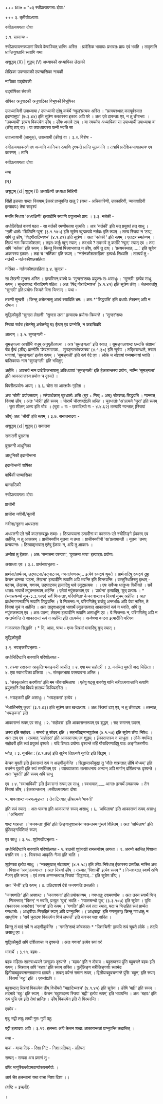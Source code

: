 +++
title = "०३ स्त्रीप्रत्ययगताः दोषाः"

+++
३. तृतीयोऽध्यायः 

स्त्रीप्रत्ययगताः दोषाः 

३.१. सामान्यः - 

स्त्रीप्रत्यायन्तरूपाणां विषये केषाञ्चित् भ्रान्तिः अस्ति । प्रादेशिक भाषायाः प्रभावतः प्रायः एवं भवति । तादृशानि भ्रान्तियुक्तानि रूपाणि यथा 

अशुद्धम् (X) | शुद्धम् (V) अध्यापकी अध्यापिका लेखकी 

लेखिका उपन्यासकी उपन्यासिका नायकी 

नायिका उद्घोषकी 

उद्घोषिका सेवकी 

सेविका अनुवादकी अनुवादिका विभूषकी विभूषिका 

उपाध्यायिनी उपाध्याया / उपाध्यायी एतेषु कर्बर्थे ‘ण्वुल्'प्रत्ययः अस्ति । "प्रत्ययस्थात् कात्पूर्वस्यात इदाप्यसुपः' (७.३.४४) इति सूत्रेण ककारस्य इकारः अपि परे । अतः एते टाबन्ताः एव, न तु ङीबन्ताः । 'उपध्यायी' इत्यत्र विकल्पेन ङीष् । ङीषः अभावे टाप् । या स्वयमेण अध्यापिका सा उपाध्यायी उपाध्याया वा (ङीष् टाप् वा)। या उपाध्यायस्य पत्नी भवति सा 

उपाध्यायानी (आनुक्), उपाध्यायी (ङीष्) वा । ३.२. विशेषः - 

स्त्रीप्रत्ययप्रकरणे एव अन्यानि कानिचन रूपाणि दृश्यन्ते भ्रान्ति मूलकानि । तत्रापि प्रादेशिकभाषाप्रभावः एव कारणम् । तानि 

स्त्रीप्रत्ययगताः दोषाः 

यथा 

PU 

अशुद्धम् (x)| शुद्धम् (1) अध्यक्षिणी अध्यक्षा सिंहिणी 

सिंही इन्नन्ताः शब्दाः स्त्रियाम् ईकारं प्राप्नुवन्ति खलु ? (यथा - अधिकारिणी, उपकारिणी, न्यायवादिनी इत्यादयः) तेषां सादृश्यं 

मनसि निधाय 'अध्यक्षिणी' इत्यादीनि रूपाणि प्रयुज्यन्ते प्रायः । ३.३. नर्तकी - 

अधोलिखितं वाक्यं पठत - सा नर्तकी रमणीयतया नृत्यति । अत्र 'नर्तकी' इति यत् प्रयुक्तं तत् साधु । 'नृती'धातोः 'शिल्पिनि प्वुन्' (३.१.१४५) इति सूत्रेण ष्वुन्प्रत्यये नर्तकः इति रूपम् । तस्य स्त्रियां न ‘टाप्', अपि तु ङीष्, 'षिद्गौरादिभ्यश्च' (४.१.४१) इति सूत्रेण । अतः 'नर्तकी ' इति रूपम् । एतदत्र स्मर्तव्यम् । शिल्पं नाम क्रियाकौशलम् । तद्वतः कर्तुः ष्वुन् स्यात् । तदभावे ? तदभावे तु कर्तरि ‘ण्वुल्' स्यात् एव । तदा अपि 'नर्तकः' इति रूपम् । किन्तु स्त्रियां षित्त्वाभावात् न ङीष्, अपि तु टाप् । 'प्रत्ययस्थात्......' इति सूत्रेण अकारस्य इकारः । तदा च 'नर्तिका' इति रूपम् । “नर्तनकौशलरहिता' इत्यर्थः सिध्यति । तात्पर्यं तु - नर्तकी - नर्तनकौशलसहिता 

नर्तिका - नर्तनकौशलरहिता ३.४. सुन्दरा - 

सा लेखनी सुन्दरा अस्ति । इत्यस्मिन् वाक्ये यः 'सुन्दरा'शब्दः प्रयुक्तः सः असाधुः । 'सुन्दरी' इत्येव साधु रूपम् । सुन्दरशब्दः गौरादिगणे पठितः । अतः 'षिद् गौरादिभ्यश्च' (४.१.४१) इति सूत्रेण ङीष् । चेतनावतीषु 'सुन्दरी' इति प्रयोगः क्रियते विना चिन्ताम् । यथा - 

तरुणी सुन्दरी । किन्तु अचेतनासु आत्वं स्यादिति भ्रमः । अतः *"सिद्ध्यति' इति दधयोः लेखनम् अपि न दोषाय । 

शुद्धिकौमुदी 'सुन्दरा लेखनी' 'सुन्दरा लता' इत्यादयः प्रयोगाः क्रियन्ते । 'सुन्दर'शब्दः 

स्त्रियां सर्वत्र (चेतनेषु अचेतनेषु च) ईत्वम् एव प्राप्नोति, न कदाचिदपि 

आत्वम् । ३.५. सुमङ्गली - 

सुमङ्गल्यः आशीर्भिः वधूम् अनुगृहीतवत्यः । अत्र 'सुमङ्गलाः' इति स्यात् । सुमङ्गलाशब्दः छन्दसि संज्ञायां चैव ईत्वं (ङीप्) प्राप्नोति 'केवलमामक... सुमङ्गलभेषजाच्च' (४.१.३०) इति सूत्रेण । तद्भिन्नस्थले, तन्नाम भाषायां, 'सुमङ्गला' इत्येव रूपम् । 'सुमङ्गली' इति रूपं वेदे एव । लोके च संज्ञायां गम्यमानायां भवति । बालिकायाः नाम 'सुमङ्गली' इति भवितुम् 

अर्हति । आश्चर्य नाम प्रादेशिकभाषासु अविधवायां 'सुमङ्गली' इति ईकारान्तस्य प्रयोगः, नाम्नि 'सुमङ्गला' इति आकारान्तस्य प्रयोगः च दृश्यते । 

विपरीतप्रयोगः अयम् । ३.६. चोरा सा आरक्षकैः गृहीता । 

अत्र 'चोरी' प्रयोक्तव्यम् । स्तेयार्थकात् चुरधातोः अचि (चुर + णिच् + अच्) चोरशब्दः सिद्ध्यति । ण्यन्तात् स्त्रियां ङीप् । अतः 'चोरी' इति रूपम् । चोरार्थे चौरशब्दोऽपि अस्ति । चुरधातोः 'अ'प्रत्यये 'चुरा' इति रूपम् । चुरा शीलम् अस्य इति चौरः । (चुरा + णः - छत्रादिभ्यो णः - ४.४.६२) तस्यापि ण्यन्तात् (स्त्रियां 

ङीप्) अतः 'चौरी' इति रूपम् । ३.७. सनातनादयः - 

अशुद्धम् (x)| शुद्धम् () सनातना 

सनातनी पुरातना 

पुरातनी आधुनिका 

आधुनिकी इदानीन्तना 

इदानीन्तनी वार्षिका 

वार्षिकी पाण्मासिका 

षाण्मासिकी 

स्त्रीप्रत्ययगताः दोषाः 

प्राचीनी 

प्राचीना नवीनी/नूतनी 

नवीना/नूतना अधस्तना 

अधस्तनी एते सर्वे कालसम्बद्धाः शब्दाः । टित्प्रत्ययानां ठगादीनां वा कारणतः एते स्त्रीलिङ्गे ईकारम् एव अर्हन्ति, न तु आकारम् । प्राचीननवीन नूतनाः न तथा । प्राचीननवीनौ 'ख'प्रत्ययान्तौ । नूतनः 'तनप् प्रत्ययान्तः । टित्वाद्यभावात् एतेषु ईकारः न, अपि तु आकारः । 

अन्येषां तु ईकारः । अतः 'सनातना परम्परा', 'पुरातना भाषा' इत्यादयः प्रयोगाः 

असाधवः एव । ३.८. प्रार्थनाप्रभृतयः - 

प्रार्थना/प्रार्थनम्, उद्घाटना/उद्घाटनम्, गणना/गणनम्... इत्येवं रूपद्वयं श्रूयते । प्रार्थनादिषु रूपद्वयं दृष्ट्रा केचन भ्रान्त्या ‘पठना, लेखना' इत्यादीनि रूपाणि अपि भवन्ति इति चिन्तयन्ति । वस्तुस्थितिस्तु इत्थम् - पठनम्, लेखनम्, गणनम्, उद्घाटनम् इत्यादिषु भावे ल्युट्प्रत्ययः । । एषः सर्वेभ्यः धातुभ्यः विधीयते । सर्वे धातवः भावार्थे ल्युडन्तरूपम् अर्हन्ति । एतेषां नपुंसकत्वम् एव । 'प्रार्थना' इत्यादिषु 'युच् प्रत्ययः । *(ण्यासश्रन्थो युच्-३.३.१०७) सर्वे णिजन्ताः, परिगणिताः केचन शब्दाश्च स्त्रियां युचम् अर्हन्ति । अतः प्रार्थनागणनादीनि रूपाणि सिद्ध्यन्ति । ये णिजन्ताः न, परिगणितेषु शब्देषु अन्तर्भावः अपि येषां नास्ति, ते स्त्रियां युचं न अर्हन्ति । अतः तादृशधातूनां भावार्थे ल्युडन्तत्वात् आकारान्तं रूपं न भवति, अपि तु नपुंसकरूपम् एव । अतः पठना, लेखना इत्यादीनि रूपाणि असाधूनि एव । ये णिजन्ताः न, परिगणितेषु अपि न अन्तर्भवन्ति ते आकारान्तं रूपं न अर्हन्ति इति तात्पर्यम् । अन्वेषणा वन्दना इत्यादीनि परिगण 

नाकारणतः सिद्धानि । * णि, आस, श्रन्थ - एभ्यः स्त्रियां भावादिषु युच् स्यात् । 

शुद्धिकौमुदी 

३.९. भयङ्करीप्रभृतयः - 

अधोनिर्दिष्टानि वाक्यानि परिशीलयत - 

१. तस्याः राक्षस्याः आकृतिः भयङ्करी आसीत् । २. एषा मम सहोदरी । ३. काचित् युवती अद्य मिलिता । ४. एषा स्वाभाविका प्रक्रिया । ५. संस्कृतभाषा परमपावना अस्ति । 

६. 'संस्कृतसेवा करणीया' इति मम जीवनाभिलाषा । एतेषु षट्सु वाक्येषु यानि स्त्रीप्रत्ययान्तानि रूपाणि प्रयुक्तानि तेषां विषये ज्ञातव्यं किञ्चिदस्ति । 

१. भयङ्करी इति असाधुः । 'भयङ्करा' इत्येव । 

'मेधार्तिभयेषु कृञः' (३.२.४३) इति सूत्रेण अत्र खच्प्रत्ययः । अतः स्त्रियां टाप् एव, न तु ङीबादयः । तस्मात् 'भयङ्करा' इति 

आकारान्तं रूपम् एव साधु । २. 'सहोदरा' इति आकारान्तरूपम् एव शुद्धम् । सह समानम् उदरम् 

अस्य इति सहोदरः । सभावे तु सोदरः इति । सहनविद्यमानपूर्वाच्च (४.१.५७) इति सूत्रेण ङीषः निषेधः । अतः टाप् एव । तस्मात् 'सहोदरा' इति आकारान्तम् एव शुद्धम् । ईकारान्तस्य न साधुता । लोके क्वचित् सहोदरी इति रूपं प्रयुक्तं दृश्यते । यदि शिष्टाः प्रयोगाः दृश्यन्ते तर्हि गौरादिगणादिषु पाठः अङ्गीकरणीयः 

भवेत् । ३. यूनस्ति : (४.१.७७) इति सूत्रेण तिप्रत्यये युवतिः इति सिद्धम् । 

केचन युवती इति ईकारान्तं रूपं न अङ्गीकुर्वन्ति । सिद्धान्तकौमुद्यां तु 'यौतेः शत्रन्तात् डीषि बोध्यम्' इति वचनेन युवती इति रूपं समर्थितम् एव । व्याख्याकाराः तत्साधनाय अन्यान् अपि मार्गान् दर्शितवन्तः दृश्यन्ते । अतः 'युवती' इति रूपम् अपि साधु 

एव । ४. 'स्वाभाविकी' इति ईकारान्तं रूपम् एव साधु । स्वभावात् ___ आगतः इत्यर्थे ठक्प्रत्ययः । तेन स्त्रियां ङीष् । ईकारान्तत्वम् ।स्त्रीप्रत्ययगताः दोषाः 

५. पावनशब्दः करणल्युडन्तः । तेन टित्त्वात् ङीप्प्रत्यये 'पावनी' 

इति रूपं स्यात् । अतः पावना इति आकारान्तं रूपम् असाधु । ६. 'अभिलाषा' इति आकारान्तं रूपम् असाधु । 'अभिलाष' 

शब्दः घअन्तः । 'घजबन्ताः पुंसि' इति लिङ्गानुशासनेन घअन्तस्य पुंस्त्वं विहितम् । अतः 'अभिलाषः' इति पुंल्लिङ्गविशिष्टं रूपम् 

एव साधु । ३.१०. शूर्पणखीप्रभृतयः - 

अधोनिर्दिष्टानि वाक्यानि परिशीलयत - १. राक्षसी शूर्पणखी रामसमीपम् आगता । २. अरण्ये काचित् पिशाचा वसति स्म । ३. चित्रस्था आकृतिः नैजा इति भाति । 

शूर्पणखा इत्येव साधुः । “नखमुखात् संज्ञायाम्' (४.१.५८) इति ङीषः निषेधात् ईकारस्य प्रसक्तिः नास्ति अत्र । पिशाचः 'अण्'प्रत्ययान्तः । अतः स्त्रियां ङीष् । तस्मात् 'पिशाची' इत्येव रूपम् *। निजशब्दात् स्वार्थे अणि नैजम् इति रूपम् । एवं तस्य अण्णन्तत्वात् स्त्रियां 'टिड्डाणञ्...' इति सूत्रेण ङीप् । 

अतः 'नैजी' इति रूपम् । ४. प्रतिदशवर्ष देशे जनगणतिः प्रचलति । 

'जनगणतिः' इति अपशब्दः । 'जनगणना' इति प्रयोक्तव्यम् । गणधातुः दशमगणीयः । अतः तस्य स्वार्थे णिच् । णिजन्तात् "क्तिन्' न भवति, प्रत्युत 'युच्' भवति - ‘ण्यासश्रन्थो युच्' (३.३.१०७) इति सूत्रेण । युचि (यकारस्य अनादेशः) 'गणना' इति रूपम् । 'गणतिः' इति रूपं तदा स्यात्, यदा च णिज्रहितं रूपं प्राप्येत गणधातोः । आधृषीयाः णिज्रहितं रूपम् अपि प्राप्नुवन्ति । ('आधृषाद्वा' इति गणसूत्रम्) किन्तु गणधातुः न आधृषीयः । 'सर्वे चुरादयः विकल्पेन णिचं लभन्ते' इति कश्चन पक्षः अस्ति । 

किन्तु तं वादं सर्वे न अङ्गीकुर्वन्ति । 'गणति'शब्दं कोषकाराः * "पिशाचिनी' इत्यपि रूपं श्रूयते लोके । तदपि असाधु एव । 

शुद्धिकौमुदी अपि दर्शितवन्तः न दृश्यन्ते । अतः गणना' इत्येव रूपं वरं 

भावार्थे । ३.११. बहवः - 

बहवः महिलाः शास्त्राध्ययने उत्सुकाः दृश्यन्ते । 'बहवः' इति न दोषाय । बहुशब्दस्य पुंसि बहुवचने बहवः इति रूपम् । स्त्रियाम् अपि 'बहवः' इति रूपम् अस्ति । पुल्ँलिङ्ग स्त्रीलिङ्गयोः रूपभेदः द्वितीयाबहुवचनान्तादारभ्य ज्ञायते । तावत् पर्यन्तं समान रूपम् । द्वितीयाबहुवचनान्ते पुंसि 'बहून्' इति रूपम् । स्त्रियां 'बहूः' इति । एवमग्रेऽपि । 

बहुशब्दात् स्त्रियां विकल्पेन डीष् विधीयते "बह्वादिभ्यश्च' (४.१.४५) इति सूत्रेण । ङीषि ‘बह्वी' इति रूपम् । तदभावे 'बहुः' इति रूपम् । केचन ‘बहुशब्दस्य स्त्रियां 'बह्वी' इत्येव रूपम्' इति भावयन्ति । अतः 'बहवः' इति रूपं पुंसि एव इति तेषां भ्रान्तिः । ङीष् विकल्पेन इति ते विस्मरन्ति । 

एवमेव - 

मृदुः मद्वी लघुः लघ्वी गुरुः गुर्वी पटुः 

पट्टी इत्यादयः अपि । ३.१२. हलन्ताः अपि केचन शब्दाः आकारान्ततां प्राप्नुवन्ति कदाचित् । 

यथा - 

वाक - वाचा दिक् - दिशा निट - निशा प्रतिपत् - प्रतिपदा 

सम्पत् - सम्पदा अत्र प्रमाणं तु - 

वष्टि भागुरिरल्लोपमवाप्योरुपसर्गयोः । 

आपं चैव हलन्तानां यथा वाचा निशा दिशा ।। 

(वष्टि = इच्छति) 

। 
